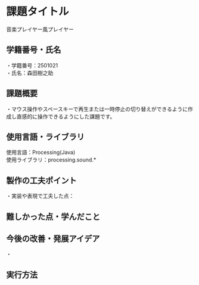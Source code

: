 # 課題タイトル
音楽プレイヤー風プレイヤー
## 学籍番号・氏名
・学籍番号：2501021<br>・氏名：森田樹之助
## 課題概要
・マウス操作やスペースキーで再生または一時停止の切り替えができるように作成し直感的に操作できるようにした課題です。
## 使用言語・ライブラリ
使用言語：Processing(Java)<br>使用ライブラリ：processing.sound.*
## 製作の工夫ポイント
・実装や表現で工夫した点：
## 難しかった点・学んだこと
## 今後の改善・発展アイデア
・
## 実行方法 
